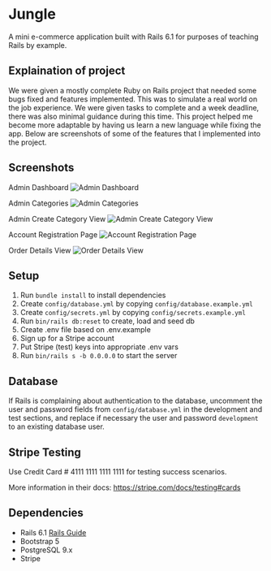 # Jungle

A mini e-commerce application built with Rails 6.1 for purposes of teaching Rails by example.

## Explaination of project
We were given a mostly complete Ruby on Rails project that needed some bugs fixed and features implemented. This was to simulate a real world on the job experience. We were given tasks to complete and a week deadline, there was also minimal guidance during this time. This project helped me become more adaptable by having us learn a new language while fixing the app. Below are screenshots of some of the features that I implemented into the project. 

## Screenshots

Admin Dashboard
![Admin Dashboard](https://github.com/VagrantGinger68/rails_jungle/blob/master/docs/Screenshot%202023-10-25%20at%203.05.45%E2%80%AFPM.png?raw=true)

Admin Categories
![Admin Categories](https://github.com/VagrantGinger68/rails_jungle/blob/master/docs/Screenshot%202023-10-25%20at%203.05.59%E2%80%AFPM.png?raw=true)

Admin Create Category View
![Admin Create Category View](https://github.com/VagrantGinger68/rails_jungle/blob/master/docs/Screenshot%202023-10-25%20at%203.06.34%E2%80%AFPM.png?raw=true)

Account Registration Page
![Account Registration Page](https://github.com/VagrantGinger68/rails_jungle/blob/master/docs/Screenshot%202023-10-25%20at%203.06.18%E2%80%AFPM.png?raw=true)

Order Details View
![Order Details View](https://github.com/VagrantGinger68/rails_jungle/blob/master/docs/Screenshot%202023-10-25%20at%203.09.30%E2%80%AFPM.png?raw=true)




## Setup

1. Run `bundle install` to install dependencies
2. Create `config/database.yml` by copying `config/database.example.yml`
3. Create `config/secrets.yml` by copying `config/secrets.example.yml`
4. Run `bin/rails db:reset` to create, load and seed db
5. Create .env file based on .env.example
6. Sign up for a Stripe account
7. Put Stripe (test) keys into appropriate .env vars
8. Run `bin/rails s -b 0.0.0.0` to start the server

## Database

If Rails is complaining about authentication to the database, uncomment the user and password fields from `config/database.yml` in the development and test sections, and replace if necessary the user and password `development` to an existing database user.

## Stripe Testing

Use Credit Card # 4111 1111 1111 1111 for testing success scenarios.

More information in their docs: <https://stripe.com/docs/testing#cards>

## Dependencies

- Rails 6.1 [Rails Guide](http://guides.rubyonrails.org/v6.1/)
- Bootstrap 5
- PostgreSQL 9.x
- Stripe
